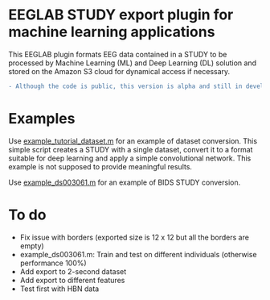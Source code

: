 # EEGLAB STUDY export plugin for machine learning applications

This EEGLAB plugin formats EEG data contained in a STUDY to be processed by Machine Learning (ML) and Deep Learning (DL) solution and stored on the Amazon S3 cloud for dynamical access if necessary. 

```diff
- Although the code is public, this version is alpha and still in development. Use at your own risk.
```

# Examples

Use [example_tutorial_dataset.m](example_tutorial_dataset.m) for an example of dataset conversion. This simple script creates a STUDY with a single dataset, convert it to a format suitable for deep learning and apply a simple convolutional network. This example is not supposed to provide meaningful results.

Use [example_ds003061.m](example_ds003061.m) for an example of BIDS STUDY conversion.

# To do

- Fix issue with borders (exported size is 12 x 12 but all the borders are empty)
- example_ds003061.m: Train and test on different individuals (otherwise performance 100%)
- Add export to 2-second dataset
- Add export to different features
- Test first with HBN data
